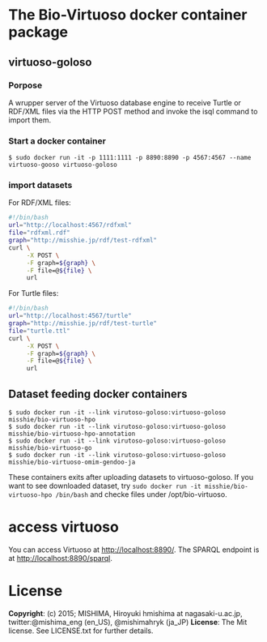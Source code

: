 # The Bio-Virtuoso docker container package

## virtuoso-goloso
### Porpose
A wrupper server of the Virtuoso database engine to receive Turtle or RDF/XML files via the HTTP POST method and invoke the isql command to import them.

### Start a docker container
```
$ sudo docker run -it -p 1111:1111 -p 8890:8890 -p 4567:4567 --name virtuoso-gooso virtuoso-goloso 
```

### import datasets 
For RDF/XML files:
```bash
#!/bin/bash
url="http://localhost:4567/rdfxml"
file="rdfxml.rdf"
graph="http://misshie.jp/rdf/test-rdfxml"
curl \
     -X POST \
     -F graph=${graph} \
     -F file=@${file} \
     url
```
For Turtle files:
```bash
#!/bin/bash
url="http://localhost:4567/turtle"
graph="http://misshie.jp/rdf/test-turtle"
file="turtle.ttl"
curl \
     -X POST \
     -F graph=${graph} \
     -F file=@${file} \
     url
```

## Dataset feeding docker containers
```
$ sudo docker run -it --link virutoso-goloso:virtuoso-goloso misshie/bio-virtuoso-hpo
$ sudo docker run -it --link virutoso-goloso:virtuoso-goloso misshie/bio-virtuoso-hpo-annotation
$ sudo docker run -it --link virutoso-goloso:virtuoso-goloso misshie/bio-virtuoso-go
$ sudo docker run -it --link virutoso-goloso:virtuoso-goloso misshie/bio-virtuoso-omim-gendoo-ja
```
These containers exits after uploading datasets to virtuoso-goloso. If you want to see downloaded dataset, try `sudo docker run -it misshie/bio-virtuoso-hpo /bin/bash` and checke files under /opt/bio-virtuoso.

# access virtuoso
You can access Virtuoso at <http://localhost:8890/>. The SPARQL endpoint is at <http://localhost:8890/sparql>.

# License
**Copyright**: (c) 2015; MISHIMA, Hiroyuki
hmishima at nagasaki-u.ac.jp, twitter:@mishima_eng (en_US), @mishimahryk (ja_JP)
**License**: The Mit license. See LICENSE.txt for further details.

